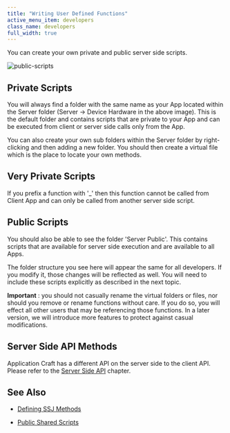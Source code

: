 ```yaml
---
title: "Writing User Defined Functions"
active_menu_item: developers
class_name: developers
full_width: true
---
```



You can create your own private and public server side scripts.

![public-scripts](/img/docs/public-scripts.png)

## Private Scripts

You will always find a folder with the same name as your App located within the Server folder (Server -\> Device Hardware in the above image). This is the default folder and contains scripts that are private to your App and can be executed from client or server side calls only from the App.

You can also create your own sub folders within the Server folder by right-clicking and then adding a new folder. You should then create a virtual file which is the place to locate your own methods.

## Very Private Scripts

If you prefix a function with '\_' then this function cannot be called from Client App and can only be called from another server side script.

## Public Scripts

You should also be able to see the folder 'Server Public'. This contains scripts that are available for server side execution and are available to all Apps.

The folder structure you see here will appear the same for all developers. If you modify it, those changes will be reflected as well. You will need to include these scripts explicitly as described in the next topic.

**Important** : you should not casually rename the virtual folders or files, nor should you remove or rename functions without care. If you do so, you will effect all other users that may be referencing those functions. In a later version, we will introduce more features to protect against casual modifications.

## Server Side API Methods

Application Craft has a different API on the server side to the client API. Please refer to the [Server Side API](../../../server-side-api/) chapter.

## See Also

 - [Defining SSJ Methods](../../../server-side-scripting-overview/ssj-user-defined-methods)

 - [Public Shared Scripts](../../public-shared-scripts)

